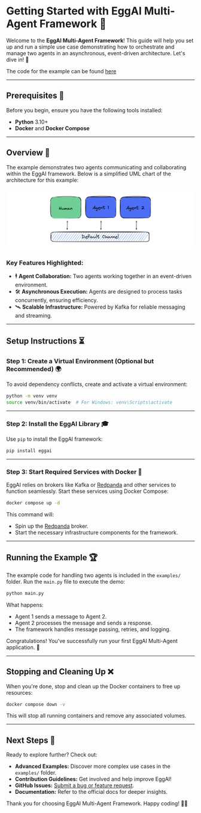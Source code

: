 # Getting Started with EggAI Multi-Agent Framework 🤖

Welcome to the **EggAI Multi-Agent Framework**! This guide will help you set up and run a simple use case demonstrating how to orchestrate and manage two agents in an asynchronous, event-driven architecture. Let's dive in! 🚀

The code for the example can be found [here](https://github.com/eggai-tech/EggAI/tree/main/examples/00-getting-started)

---

## Prerequisites 🔧

Before you begin, ensure you have the following tools installed:

- **Python** 3.10+
- **Docker** and **Docker Compose**

---

## Overview 🔄

The example demonstrates two agents communicating and collaborating within the EggAI framework. Below is a simplified UML chart of the architecture for this example:

![architecture-getting-started.svg](../../docs/assets/architecture-getting-started.svg)

### Key Features Highlighted:

- 🕴️ **Agent Collaboration:** Two agents working together in an event-driven environment.
- 🛠️ **Asynchronous Execution:** Agents are designed to process tasks concurrently, ensuring efficiency.
- 🛰 **Scalable Infrastructure:** Powered by Kafka for reliable messaging and streaming.

---

## Setup Instructions ⏳

### Step 1: Create a Virtual Environment (Optional but Recommended) 🌍

To avoid dependency conflicts, create and activate a virtual environment:

```bash
python -m venv venv
source venv/bin/activate  # For Windows: venv\Scripts\activate
```

---

### Step 2: Install the EggAI Library 🎓

Use `pip` to install the EggAI framework:

```bash
pip install eggai
```

---

### Step 3: Start Required Services with Docker 🚢

EggAI relies on brokers like Kafka or [Redpanda](https://github.com/redpanda-data/redpanda) and other services to function seamlessly. Start these services using Docker Compose:

```bash
docker compose up -d
```

This command will:
- Spin up the [Redpanda](https://github.com/redpanda-data/redpanda) broker.
- Start the necessary infrastructure components for the framework.

---

## Running the Example 🏆

The example code for handling two agents is included in the `examples/` folder. Run the `main.py` file to execute the demo:

```bash
python main.py
```

What happens:
- Agent 1 sends a message to Agent 2.
- Agent 2 processes the message and sends a response.
- The framework handles message passing, retries, and logging.

Congratulations! You've successfully run your first EggAI Multi-Agent application. 🎉

---

## Stopping and Cleaning Up ❌

When you're done, stop and clean up the Docker containers to free up resources:

```bash
docker compose down -v
```

This will stop all running containers and remove any associated volumes.

---

## Next Steps 🚀

Ready to explore further? Check out:
- **Advanced Examples:** Discover more complex use cases in the `examples/` folder.
- **Contribution Guidelines:** Get involved and help improve EggAI!
- **GitHub Issues:** [Submit a bug or feature request](https://github.com/eggai-tech/eggai/issues).
- **Documentation:** Refer to the official docs for deeper insights.

Thank you for choosing EggAI Multi-Agent Framework. Happy coding! 🤖🥚

